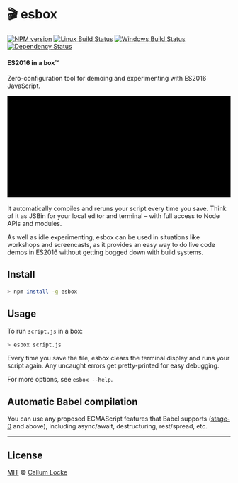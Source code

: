 # 🎬 esbox

[![NPM version][npm-image]][npm-url] [![Linux Build Status][travis-image]][travis-url] [![Windows Build Status][appveyor-image]][appveyor-url] [![Dependency Status][depstat-image]][depstat-url]

#### ES2016 in a box™

Zero-configuration tool for demoing and experimenting with ES2016 JavaScript.

![demo-gif]

It automatically compiles and reruns your script every time you save. Think  of it as JSBin for your local editor and terminal – with full access to Node APIs and modules.

As well as idle experimenting, esbox can be used in situations like workshops and screencasts, as it provides an easy way to do live code demos in ES2016 without getting bogged down with build systems.

## Install

```sh
> npm install -g esbox
```

## Usage

To run `script.js` in a box:

```sh
> esbox script.js
```

Every time you save the file, esbox clears the terminal display and runs your script again. Any uncaught errors get pretty-printed for easy debugging.

For more options, see `esbox --help`.

## Automatic Babel compilation

You can use any proposed ECMAScript features that Babel supports ([stage-0](http://babeljs.io/docs/plugins/preset-stage-0/) and above), including async/await, destructuring, rest/spread, etc.

---

## License

[MIT](./LICENSE) © [Callum Locke](https://twitter.com/callumlocke)

[demo-gif]: demo.gif

[npm-url]: https://npmjs.org/package/esbox
[npm-image]: https://img.shields.io/npm/v/esbox.svg?style=flat-square

[travis-url]: https://travis-ci.org/callumlocke/esbox
[travis-image]: https://img.shields.io/travis/callumlocke/esbox.svg?style=flat-square&label=Linux

[appveyor-url]: https://ci.appveyor.com/project/callumlocke/esbox
[appveyor-image]: https://img.shields.io/appveyor/ci/callumlocke/esbox/master.svg?style=flat-square&label=Windows

[depstat-url]: https://david-dm.org/callumlocke/esbox
[depstat-image]: https://img.shields.io/david/callumlocke/esbox.svg?style=flat-square
